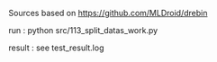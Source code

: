 
Sources based on https://github.com/MLDroid/drebin

run : 
python src/113_split_datas_work.py

result : 
see test_result.log
